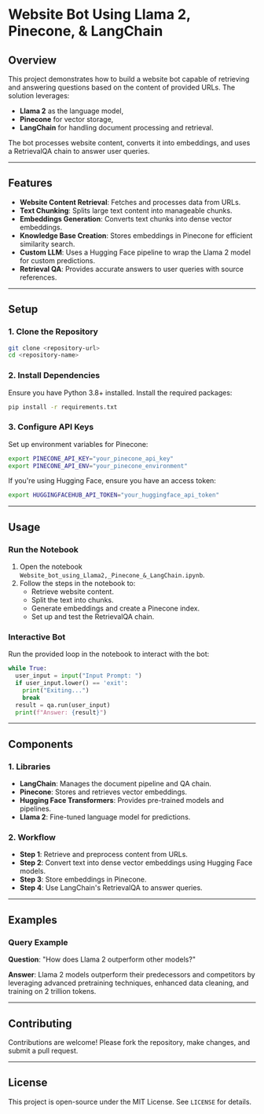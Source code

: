 # Website Bot Using Llama 2, Pinecone, & LangChain

## Overview

This project demonstrates how to build a website bot capable of retrieving and answering questions based on the content of provided URLs. The solution leverages:
- **Llama 2** as the language model,
- **Pinecone** for vector storage,
- **LangChain** for handling document processing and retrieval.

The bot processes website content, converts it into embeddings, and uses a RetrievalQA chain to answer user queries.

---

## Features

- **Website Content Retrieval**: Fetches and processes data from URLs.
- **Text Chunking**: Splits large text content into manageable chunks.
- **Embeddings Generation**: Converts text chunks into dense vector embeddings.
- **Knowledge Base Creation**: Stores embeddings in Pinecone for efficient similarity search.
- **Custom LLM**: Uses a Hugging Face pipeline to wrap the Llama 2 model for custom predictions.
- **Retrieval QA**: Provides accurate answers to user queries with source references.

---

## Setup

### 1. Clone the Repository
```bash
git clone <repository-url>
cd <repository-name>
```

### 2. Install Dependencies

Ensure you have Python 3.8+ installed. Install the required packages:
```bash
pip install -r requirements.txt
```

### 3. Configure API Keys

Set up environment variables for Pinecone:
```bash
export PINECONE_API_KEY="your_pinecone_api_key"
export PINECONE_API_ENV="your_pinecone_environment"
```

If you're using Hugging Face, ensure you have an access token:
```bash
export HUGGINGFACEHUB_API_TOKEN="your_huggingface_api_token"
```

---

## Usage

### Run the Notebook

1. Open the notebook `Website_bot_using_Llama2,_Pinecone_&_LangChain.ipynb`.
2. Follow the steps in the notebook to:
   - Retrieve website content.
   - Split the text into chunks.
   - Generate embeddings and create a Pinecone index.
   - Set up and test the RetrievalQA chain.

### Interactive Bot
Run the provided loop in the notebook to interact with the bot:
```python
while True:
  user_input = input("Input Prompt: ")
  if user_input.lower() == 'exit':
    print("Exiting...")
    break
  result = qa.run(user_input)
  print(f"Answer: {result}")
```

---

## Components

### 1. Libraries
- **LangChain**: Manages the document pipeline and QA chain.
- **Pinecone**: Stores and retrieves vector embeddings.
- **Hugging Face Transformers**: Provides pre-trained models and pipelines.
- **Llama 2**: Fine-tuned language model for predictions.

### 2. Workflow
- **Step 1**: Retrieve and preprocess content from URLs.
- **Step 2**: Convert text into dense vector embeddings using Hugging Face models.
- **Step 3**: Store embeddings in Pinecone.
- **Step 4**: Use LangChain's RetrievalQA to answer queries.

---

## Examples

### Query Example
**Question**: "How does Llama 2 outperform other models?"

**Answer**: Llama 2 models outperform their predecessors and competitors by leveraging advanced pretraining techniques, enhanced data cleaning, and training on 2 trillion tokens.

---

## Contributing

Contributions are welcome! Please fork the repository, make changes, and submit a pull request.

---

## License

This project is open-source under the MIT License. See `LICENSE` for details.
